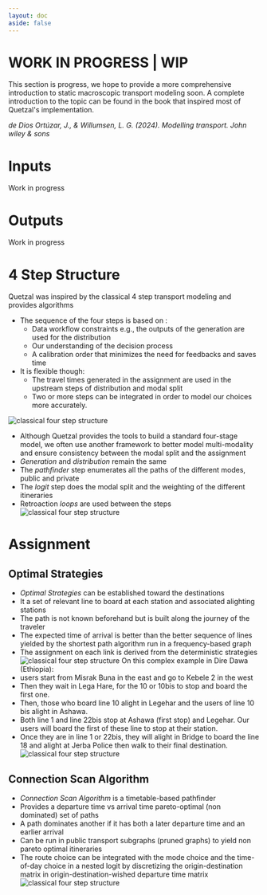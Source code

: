 ```yaml
---
layout: doc
aside: false
---
```


# WORK IN PROGRESS | WIP
This section is progress, we hope to provide a more comprehensive introduction to static macroscopic transport modeling soon.
A complete introduction to the topic can be found in the book that inspired most of Quetzal's implementation.

*de Dios Ortúzar, J., & Willumsen, L. G. (2024). Modelling transport. John wiley & sons*
# Inputs
Work in progress
# Outputs
Work in progress
# 4 Step Structure
Quetzal was inspired by the classical 4 step transport modeling and provides algorithms

- The sequence of the four steps is based on :
    - Data workflow constraints e.g., the outputs of the generation are used for the distribution
    - Our understanding of the decision process 
    - A calibration order that minimizes the need for feedbacks and saves time
- It is flexible though:
    - The travel times generated in the assignment are used in the upstream steps of distribution and modal split
    - Two or more steps can be integrated in order to model our choices more accurately.

![classical four step structure](/transport_modeling/steps_en.png)

- Although Quetzal provides the tools to build a standard four-stage model, we often use another framework to better model multi-modality and ensure consistency between the modal split and the assignment
- *Generation* and *distribution* remain the same
- The *pathfinder* step enumerates all the paths of the different modes, public and private
- The *logit* step does the modal split and the weighting of the different itineraries
- Retroaction *loops* are used between the steps
![classical four step structure](/transport_modeling/steps_quetzal_loop_PR_en.png)

# Assignment
## Optimal Strategies
- *Optimal Strategies* can be established toward the destinations
- It a set of relevant line to board at each station and associated alighting stations
- The path is not known beforehand but is built along the journey of the traveler
- The expected time of arrival is better than the better sequence of lines yielded by the shortest path algorithm run in a frequency-based graph
- The assignment on each link is derived from the deterministic strategies
![classical four step structure](/transport_modeling/OS_map.png)
On this complex example in Dire Dawa (Ethiopia):
- users start from Misrak Buna in the east and go to Kebele 2 in the west
- Then they wait in Lega Hare, for the 10 or 10bis to stop and board the first one.
- Then, those who board line 10 alight in Legehar and the users of line 10 bis alight in Ashawa.
- Both line 1 and line 22bis stop at Ashawa (first stop) and Legehar. Our users will board the first of these line to stop at their station. 
- Once they are in line 1 or 22bis, they will alight in Bridge to board the line 18 and alight at Jerba Police then walk to their final destination.
![classical four step structure](/transport_modeling/OS_flowchart.png)
## Connection Scan Algorithm
- *Connection Scan Algorithm* is a timetable-based pathfinder 
- Provides a departure time vs arrival time pareto-optimal (non dominated) set of paths
- A path dominates another if it has both a later departure time and an earlier arrival
- Can be run in public transport subgraphs (pruned graphs) to yield non pareto optimal itineraries 
- The route choice can be integrated with the mode choice and the time-of-day choice in a nested logit by discretizing the origin-destination matrix in origin-destination-wished departure time matrix
![classical four step structure](/transport_modeling/CSA.png)